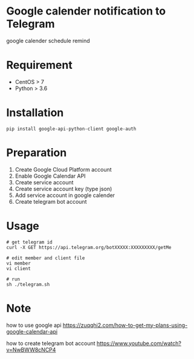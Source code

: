 # Google calender notification to Telegram
google calender schedule remind

# Requirement
* CentOS > 7
* Python > 3.6

# Installation
```
pip install google-api-python-client google-auth
```

# Preparation
1. Create Google Cloud Platform account
2. Enable Google Calendar API
3. Create service account
4. Create service account key (type json)
5. Add service account in google calender
6. Create telegram bot account

# Usage
```
# get telegram id
curl -X GET https://api.telegram.org/botXXXXX:XXXXXXXXX/getMe

# edit member and client file
vi member
vi client

# run
sh ./telegram.sh
```

# Note
how to use google api 
https://zuqqhi2.com/how-to-get-my-plans-using-google-calendar-api

how to create telegram bot account
https://www.youtube.com/watch?v=NwBWW8cNCP4

